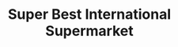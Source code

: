 ---
title: "Super Best International Supermarket"
url: /laurel/super-best-international-supermarket/
shop: Supermarkt
---